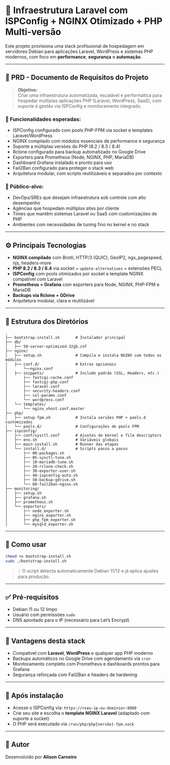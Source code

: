 # 🔧 Infraestrutura Laravel com ISPConfig + NGINX Otimizado + PHP Multi-versão

Este projeto provisiona uma stack profissional de hospedagem em servidores Debian para aplicações Laravel, WordPress e sistemas PHP modernos, com foco em **performance**, **segurança** e **automação**.

---

## 📄 PRD - Documento de Requisitos do Projeto

> **Objetivo:**  
> Criar uma infraestrutura automatizada, escalável e performática para hospedar múltiplas aplicações PHP (Laravel, WordPress, SaaS), com suporte à gestão via ISPConfig e monitoramento integrado.

### 🧩 Funcionalidades esperadas:

- ISPConfig configurado com pools PHP-FPM via socket e templates Laravel/WordPress
- NGINX compilado com módulos essenciais de performance e segurança
- Suporte a múltiplas versões do PHP (8.2 / 8.3 / 8.4)
- Rclone configurado para backup automatizado no Google Drive
- Exporters para Prometheus (Node, NGINX, PHP, MariaDB)
- Dashboard Grafana instalado e pronto para uso
- Fail2Ban configurado para proteger o stack web
- Arquitetura modular, com scripts reutilizáveis e separados por contexto

### 🎯 Público-alvo:

- DevOps/SREs que desejam infraestrutura sob controle com alto desempenho
- Agências que hospedam múltiplos sites por cliente
- Times que mantêm sistemas Laravel ou SaaS com customizações de PHP
- Ambientes com necessidades de tuning fino no kernel e no stack

---

## ⚙️ Principais Tecnologias

- **NGINX compilado** com Brotli, HTTP/3 (QUIC), GeoIP2, ngx_pagespeed, njs, headers-more
- **PHP 8.2 / 8.3 / 8.4** via socket + `update-alternatives` + extensões PECL
- **ISPConfig** com pools otimizados por socket e template NGINX compatível com Laravel
- **Prometheus + Grafana** com exporters para Node, NGINX, PHP-FPM e MariaDB
- **Backups via Rclone + GDrive**
- Arquitetura modular, clara e reutilizável

---

## 📁 Estrutura dos Diretórios

```
.
├── bootstrap-install.sh       # Instalador principal
├── db/
│   ├── 50-server-optimized-32gb.cnf
├── nginx/
│   ├── setup.sh               # Compila e instala NGINX com todos os módulos
│   ├── conf.d/                # Extras opcionais
│       └──nginx.conf
│   ├── snippets/              # Include padrão (SSL, Headers, etc.)
│       ├── fastcgi-cache.conf
│       ├── fastcgi-php.conf
│       ├── laravel.conf
│       ├── security-headers.conf
│       ├── ssl-params.conf
│       └── wordpress.conf
│   └── templates/
│       └── nginx_vhost.conf.master
├── php/
│   ├── setup-fpm.sh           # Instala versões PHP + pools.d customizados
│   └── pools.d/               # Configurações de pools FPM
├── ispconfig/
│   ├── conf/sysctl.conf       # Ajustes de kernel e file descriptors
│   ├── env.sh                 # Variáveis globais
│   ├── main-install.sh        # Runner das etapas
│   └── install.d/             # Scripts passo a passo
│       ├── 00-packages.sh
│       ├── 05-sysctl-tune.sh
│       ├── 10-mariadb-tune.sh
│       ├── 20-rclone-check.sh
│       ├── 30-exporter-user.sh
│       ├── 40-ispconfig-auto.sh
│       ├── 50-backup-gdrive.sh
│       └── 60-fail2ban-nginx.sh
├── monitoring/
│   ├── setup.sh
│   ├── grafana.sh
│   ├── prometheus.sh
│   └── exporters/
│       ├── node_exporter.sh
│       ├── nginx_exporter.sh
│       ├── php_fpm_exporter.sh
│       └── mysqld_exporter.sh
```

---

## 🚀 Como usar

```bash
chmod +x bootstrap-install.sh
sudo ./bootstrap-install.sh
```

> 💡 O script detecta automaticamente Debian 11/12 e já aplica ajustes para produção.

---

## ✅ Pré-requisitos

- Debian 11 ou 12 limpo
- Usuário com permissões `sudo`
- DNS apontado para o IP (necessário para Let’s Encrypt)

---

## 🧠 Vantagens desta stack

- Compatível com **Laravel**, **WordPress** e qualquer app PHP moderno
- Backups automáticos no Google Drive com agendamento via `cron`
- Monitoramento completo com Prometheus e dashboards prontos para Grafana
- Segurança reforçada com Fail2Ban e headers de hardening

---

## 🧪 Após instalação

- Acesse o ISPConfig via: `https://<seu-ip-ou-dominio>:8080`
- Crie seu site e escolha o **template NGINX Laravel** (adaptado com suporte a socket)
- O PHP será executado via `/run/php/php{versão}-fpm.sock`

---

## 👤 Autor

Desenvolvido por **Alison Carneiro**
